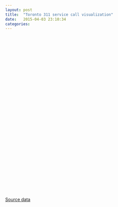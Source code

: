 ```yaml
---
layout: post
title:  "Toronto 311 service call visualization"
date:   2015-04-03 23:10:34
categories: 
---
```


<link rel="stylesheet" href="http://cdn.leafletjs.com/leaflet-0.7.3/leaflet.css" />
<link rel="stylesheet" href="/311/css/metricsgraphics.css" />

<style>

path { 
  fill: #777;
  fill-opacity: 0.5;
  stroke: #999;
  stroke-width: 0.5;
}
path:hover {
  fill: #00f;
  fill-opacity: 0.8;
}

.fsa-label {
  fill: #000;
  font-size: 12px;
  font-weight: 300;
  text-anchor: middle;
}
.d3-tip {
  line-height: 1;
  font-weight: bold;
  padding: 12px;
  background: rgba(0, 0, 0, 0.8);
  color: #fff;
  border-radius: 2px;
}

/* Creates a small triangle extender for the tooltip */
.d3-tip:after {
  box-sizing: border-box;
  display: inline;
  font-size: 10px;
  width: 100%;
  line-height: 1;
  color: rgba(0, 0, 0, 0.8);
  content: "\25BC";
  position: absolute;
  text-align: center;
}

/* Style northward tooltips differently */
.d3-tip.n:after {
  margin: -1px 0 0 0;
  top: 100%;
  left: 0;
}

#map {
  width: 960px;
  height: 500px;
}

</style>

<div id="map"></div>
<div id="timeSeries"></div>

<script src="http://d3js.org/d3.v3.min.js"></script>
<script src="http://d3js.org/topojson.v1.min.js"></script>
<script src="http://cdn.leafletjs.com/leaflet-0.7.3/leaflet.js"></script>
<script src="http://labratrevenge.com/d3-tip/javascripts/d3.tip.v0.6.3.js"></script>
<script src="/311/js/metricsgraphics.min.js"></script>

<script>

var color = d3.scale.threshold()
    .domain([0, 0.2, 0.4, 0.6, 0.8, 1.0, 1.2, 1.4])
    .range(["#fff7ec", "#fee8c8", "#fdd49e", "#fdbb84", "#fc8d59", "#ef6548", "#d7301f", "#b30000", "#7f0000"]);

var map = L.map('map').setView([43.708, -79.3703], 11);

L.tileLayer('http://{s}.tiles.mapbox.com/v4/{mapId}/{z}/{x}/{y}.png?access_token={token}', {
    attribution: 'Map data &copy; <a href="http://openstreetmap.org">OpenStreetMap</a> contributors, <a href="http://creativecommons.org/licenses/by-sa/2.0/">CC-BY-SA</a>, Imagery © <a href="http://mapbox.com">Mapbox</a>',
    maxZoom: 18,
    mapId: 'rhydomako.ll5lnog4',
    token: 'pk.eyJ1Ijoicmh5ZG9tYWtvIiwiYSI6IkZXN0k5em8ifQ.-ZW6vi94OM65M4xGlShDjA'
}).addTo(map);

var svg = d3.select(map.getPanes().overlayPane).append("svg"),
    g = svg.append("g").attr("class", "leaflet-zoom-hide");

var tip = d3.tip()
  .attr('class', 'd3-tip')
  .offset([-5, 0])
  .html(function(d) {
    return "<strong>Total number of service requests:</strong> <span style='color:red'>" + d.properties.Total + "</span><br> \
            <strong>Population:</strong> <span style='color:red'>" + d.properties.Population + "</span><br> \
            <strong>Average service requests per resident:</strong> <span style='color:red'>" + (d.properties.Total/d.properties.Population).toFixed(2) + "</span>";
  });

svg.call(tip);

d3.json("/311/fsas.json", function(error, fsas) {
  if (error) return console.error(error);

  var transform = d3.geo.transform({point: projectPoint}),
    path = d3.geo.path().projection(transform);

  var labels = g.selectAll('.fsa-label')
      .data(topojson.feature(fsas, fsas.objects.fsas).features)
    .enter().append('text')
      .attr("class", function(d) { return "fsa-label " + d.id; })
      .attr("transform", function(d) { return "translate(" + path.centroid(d) + ")"; })
      .attr("dy", ".20em")
      .text(function(d) { return d.id; });

  var feature = g.selectAll('path')
      .data(topojson.feature(fsas, fsas.objects.fsas).features)
    .enter()
      .append("path")
      .style("fill", function(d) { return color(d.properties.Total/d.properties.Population); })
      .attr("d", path)
      .on('mouseover', tip.show)
      .on('mouseout', tip.hide)
      .on('click', plotTS);

  map.on("viewreset", reset);
  reset();

  // Reposition the SVG to cover the features.
  function reset() {
    var bounds = path.bounds(topojson.feature(fsas, fsas.objects.fsas)),
        topLeft = bounds[0],
        bottomRight = bounds[1];

    svg .attr("width", bottomRight[0] - topLeft[0])
        .attr("height", bottomRight[1] - topLeft[1])
        .style("left", topLeft[0] + "px")
        .style("top", topLeft[1] + "px");

    g.attr("transform", "translate(" + -topLeft[0] + "," + -topLeft[1] + ")");

    feature.attr("d", path);
    labels.attr("transform", function(d) { return "translate(" + path.centroid(d) + ")"; })
        .style("font-size", function(d) { return (2*( map.getZoom() - 11) + 12) + "px" });
   }

   function projectPoint(x, y) {
     var point = map.latLngToLayerPoint(new L.LatLng(y, x));
     this.stream.point(point.x, point.y);
   }

   // Plot the timeseries
   function plotTS(x) {

    d3.csv("/311/"+x.id+".csv", function(error, data) {
      if (error) return console.error(error);

      data = MG.convert.date(data, 'date', '%Y-%m-%d');
      data.forEach(function(d){ d['value'] = +d['value']; });

      MG.data_graphic({
        data: data,
        right: 40,
        left:  90,
        bottom: 50,
        width: 1000,
        height: 300,
        target: '#timeSeries',
        title: x.id,
        x_accessor: 'date',
        y_accessor: 'value',
        y_label: 'Number of service requests',
        show_confidence_band: ['lower', 'upper'],
      });
     });
   }

   plotTS({'id':'all'});

});   

</script>

[Source data](http://www1.toronto.ca/wps/portal/contentonly?vgnextoid=3cdebe037654f210VgnVCM1000003dd60f89RCRD&vgnextchannel=1a66e03bb8d1e310VgnVCM10000071d60f89RCRD)


